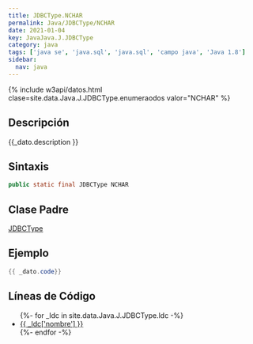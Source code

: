 ```yaml
---
title: JDBCType.NCHAR
permalink: Java/JDBCType/NCHAR
date: 2021-01-04
key: JavaJava.J.JDBCType
category: java
tags: ['java se', 'java.sql', 'java.sql', 'campo java', 'Java 1.8']
sidebar: 
  nav: java
---
```


{% include w3api/datos.html clase=site.data.Java.J.JDBCType.enumeraodos valor="NCHAR" %}

## Descripción
{{_dato.description }}

## Sintaxis
~~~java
public static final JDBCType NCHAR
~~~

## Clase Padre
[JDBCType](/Java/JDBCType/)

## Ejemplo
~~~java
{{ _dato.code}}
~~~

## Líneas de Código
<ul>
{%- for _ldc in site.data.Java.J.JDBCType.ldc -%}
   <li>
       <a href="{{_ldc['url'] }}">{{ _ldc['nombre'] }}</a>
   </li>
{%- endfor -%}
</ul>
